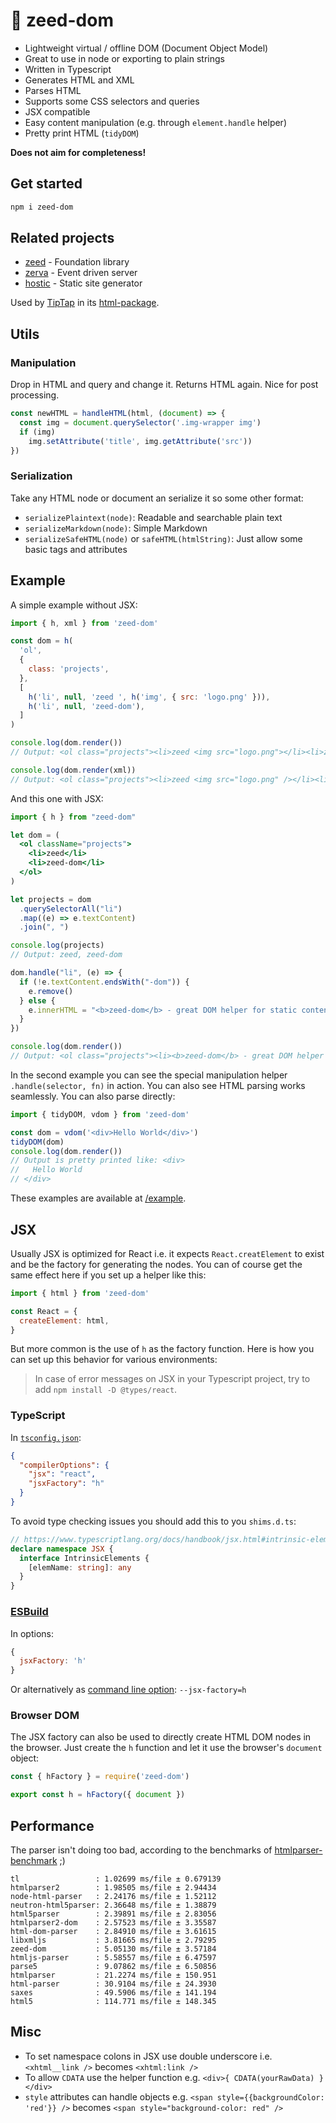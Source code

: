 # 🌱 zeed-dom

- Lightweight virtual / offline DOM (Document Object Model)
- Great to use in node or exporting to plain strings
- Written in Typescript
- Generates HTML and XML
- Parses HTML
- Supports some CSS selectors and queries
- JSX compatible
- Easy content manipulation (e.g. through `element.handle` helper)
- Pretty print HTML (`tidyDOM`)

**Does not aim for completeness!**

## Get started

```sh
npm i zeed-dom
```

## Related projects

- [zeed](https://github.com/holtwick/zeed) - Foundation library
- [zerva](https://github.com/holtwick/zerva) - Event driven server
- [hostic](https://github.com/holtwick/hostic) - Static site generator

Used by [TipTap](https://www.tiptap.dev/) in its [html-package](https://github.com/ueberdosis/tiptap/tree/aac0193050228a8b6237d84f1eb587cfc0d08e24/packages/html).

## Utils

### Manipulation

Drop in HTML and query and change it. Returns HTML again. Nice for post processing.

```ts
const newHTML = handleHTML(html, (document) => {
  const img = document.querySelector('.img-wrapper img')
  if (img)
    img.setAttribute('title', img.getAttribute('src'))
})
```

### Serialization

Take any HTML node or document an serialize it so some other format:

- `serializePlaintext(node)`: Readable and searchable plain text
- `serializeMarkdown(node)`: Simple Markdown
- `serializeSafeHTML(node)` or `safeHTML(htmlString)`: Just allow some basic tags and attributes

## Example

A simple example without JSX:

```js
import { h, xml } from 'zeed-dom'

const dom = h(
  'ol',
  {
    class: 'projects',
  },
  [
    h('li', null, 'zeed ', h('img', { src: 'logo.png' })),
    h('li', null, 'zeed-dom'),
  ]
)

console.log(dom.render())
// Output: <ol class="projects"><li>zeed <img src="logo.png"></li><li>zeed-dom</li></ol>

console.log(dom.render(xml))
// Output: <ol class="projects"><li>zeed <img src="logo.png" /></li><li>zeed-dom</li></ol>
```

And this one with JSX:

```jsx
import { h } from "zeed-dom"

let dom = (
  <ol className="projects">
    <li>zeed</li>
    <li>zeed-dom</li>
  </ol>
)

let projects = dom
  .querySelectorAll("li")
  .map((e) => e.textContent)
  .join(", ")

console.log(projects)
// Output: zeed, zeed-dom

dom.handle("li", (e) => {
  if (!e.textContent.endsWith("-dom")) {
    e.remove()
  } else {
    e.innerHTML = "<b>zeed-dom</b> - great DOM helper for static content"
  }
})

console.log(dom.render())
// Output: <ol class="projects"><li><b>zeed-dom</b> - great DOM helper for static content</li></ol>
```

In the second example you can see the special manipulation helper `.handle(selector, fn)` in action. You can also see HTML parsing works seamlessly. You can also parse directly:

```js
import { tidyDOM, vdom } from 'zeed-dom'

const dom = vdom('<div>Hello World</div>')
tidyDOM(dom)
console.log(dom.render())
// Output is pretty printed like: <div>
//   Hello World
// </div>
```

These examples are available at [/example](/example).

## JSX

Usually JSX is optimized for React i.e. it expects `React.creatElement` to exist and be the factory for generating the nodes. You can of course get the same effect here if you set up a helper like this:

```js
import { html } from 'zeed-dom'

const React = {
  createElement: html,
}
```

But more common is the use of `h` as the factory function. Here is how you can set up this behavior for various environments:

> In case of error messages on JSX in your Typescript project, try to add `npm install -D @types/react`.
 

### TypeScript

In [`tsconfig.json`](https://www.typescriptlang.org/docs/handbook/compiler-options-in-msbuild.html#mappings):

```json
{
  "compilerOptions": {
    "jsx": "react",
    "jsxFactory": "h"
  }
}
```

To avoid type checking issues you should add this to you `shims.d.ts`:

```ts
// https://www.typescriptlang.org/docs/handbook/jsx.html#intrinsic-elements
declare namespace JSX {
  interface IntrinsicElements {
    [elemName: string]: any
  }
}
```

### [ESBuild](https://github.com/evanw/esbuild)

In options:

```js
{
  jsxFactory: 'h'
}
```

Or alternatively as [command line option](https://github.com/evanw/esbuild#command-line-usage): `--jsx-factory=h`

### Browser DOM

The JSX factory can also be used to directly create HTML DOM nodes in the browser. Just create the `h` function and let it use the browser's `document` object:

```js
const { hFactory } = require('zeed-dom')

export const h = hFactory({ document })
```

## Performance

The parser isn't doing too bad, according to the benchmarks of [htmlparser-benchmark](https://github.com/AndreasMadsen/htmlparser-benchmark/blob/master/stats.txt) ;)

```
tl                 : 1.02699 ms/file ± 0.679139
htmlparser2        : 1.98505 ms/file ± 2.94434
node-html-parser   : 2.24176 ms/file ± 1.52112
neutron-html5parser: 2.36648 ms/file ± 1.38879
html5parser        : 2.39891 ms/file ± 2.83056
htmlparser2-dom    : 2.57523 ms/file ± 3.35587
html-dom-parser    : 2.84910 ms/file ± 3.61615
libxmljs           : 3.81665 ms/file ± 2.79295
zeed-dom           : 5.05130 ms/file ± 3.57184
htmljs-parser      : 5.58557 ms/file ± 6.47597
parse5             : 9.07862 ms/file ± 6.50856
htmlparser         : 21.2274 ms/file ± 150.951
html-parser        : 30.9104 ms/file ± 24.3930
saxes              : 49.5906 ms/file ± 141.194
html5              : 114.771 ms/file ± 148.345
```

## Misc

- To set namespace colons in JSX use double underscore i.e. `<xhtml__link />` becomes `<xhtml:link />`
- To allow `CDATA` use the helper function e.g. `<div>{ CDATA(yourRawData) }</div>`
- `style` attributes can handle objects e.g. `<span style={{backgroundColor: 'red'}} />` becomes `<span style="background-color: red" />`
